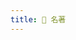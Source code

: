 ```yaml
---
title: 🤤 名著
---
```



<div class="container">
<articleCard v-for="list in Lists" :key="list" :name="list.name" :url="list.url" :tags="list.tag"/>
</div>


<script>
export default {
    data() {
        return {
            Lists:[
            {
                name:"琪亞娜的婚禮",
                tag:["逆NTR","逆レイプ","榨精","崩坏3rd"],
                url:"https://www.pixiv.net/novel/show.php?id=13732189",
            },
            {
                name:"晴空贺礼",
                tag:["崩坏3rd","齐格飞","布洛妮娅","ntr","逆NTR"],
                url:"https://www.pixiv.net/novel/show.php?id=16252367",
            },
            {
                name:"愛與家庭",
                tag:["中文","崩坏3rd","空之律者","琪亚娜","雷电芽衣","足コキ","ヤンデレ","逆レイプ","逆NTR"],
                url:"https://www.pixiv.net/novel/show.php?id=14893362",
            },
            ]
        }
    }
}
</script>

<style>
.container{
    display: flex;
    flex-wrap: wrap;
}
</style>